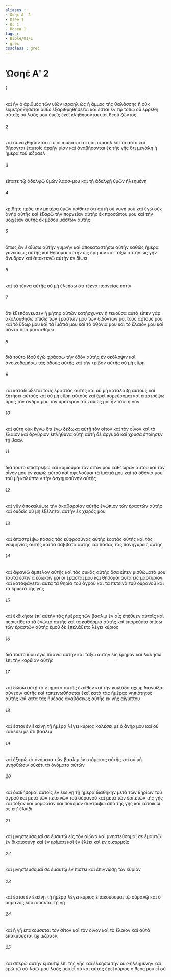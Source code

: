 ```yaml
---
aliases : 
- Ὡσηέ Αʹ 2
- Osée 1
- Os 1
- Hosea 1
tags : 
- Bible/Os/1
- grec
cssclass : grec
---
```


# Ὡσηέ Αʹ 2

###### 1
καὶ ἦν ὁ ἀριθμὸς τῶν υἱῶν ισραηλ ὡς ἡ ἄμμος τῆς θαλάσσης ἣ οὐκ ἐκμετρηθήσεται οὐδὲ ἐξαριθμηθήσεται καὶ ἔσται ἐν τῷ τόπῳ οὗ ἐρρέθη αὐτοῖς οὐ λαός μου ὑμεῖς ἐκεῖ κληθήσονται υἱοὶ θεοῦ ζῶντος
###### 2
καὶ συναχθήσονται οἱ υἱοὶ ιουδα καὶ οἱ υἱοὶ ισραηλ ἐπὶ τὸ αὐτὸ καὶ θήσονται ἑαυτοῖς ἀρχὴν μίαν καὶ ἀναβήσονται ἐκ τῆς γῆς ὅτι μεγάλη ἡ ἡμέρα τοῦ ιεζραελ
###### 3
εἴπατε τῷ ἀδελφῷ ὑμῶν λαόσ-μου καὶ τῇ ἀδελφῇ ὑμῶν ἠλεημένη
###### 4
κρίθητε πρὸς τὴν μητέρα ὑμῶν κρίθητε ὅτι αὐτὴ οὐ γυνή μου καὶ ἐγὼ οὐκ ἀνὴρ αὐτῆς καὶ ἐξαρῶ τὴν πορνείαν αὐτῆς ἐκ προσώπου μου καὶ τὴν μοιχείαν αὐτῆς ἐκ μέσου μαστῶν αὐτῆς
###### 5
ὅπως ἂν ἐκδύσω αὐτὴν γυμνὴν καὶ ἀποκαταστήσω αὐτὴν καθὼς ἡμέρᾳ γενέσεως αὐτῆς καὶ θήσομαι αὐτὴν ὡς ἔρημον καὶ τάξω αὐτὴν ὡς γῆν ἄνυδρον καὶ ἀποκτενῶ αὐτὴν ἐν δίψει
###### 6
καὶ τὰ τέκνα αὐτῆς οὐ μὴ ἐλεήσω ὅτι τέκνα πορνείας ἐστίν
###### 7
ὅτι ἐξεπόρνευσεν ἡ μήτηρ αὐτῶν κατῄσχυνεν ἡ τεκοῦσα αὐτά εἶπεν γάρ ἀκολουθήσω ὀπίσω τῶν ἐραστῶν μου τῶν διδόντων μοι τοὺς ἄρτους μου καὶ τὸ ὕδωρ μου καὶ τὰ ἱμάτιά μου καὶ τὰ ὀθόνιά μου καὶ τὸ ἔλαιόν μου καὶ πάντα ὅσα μοι καθήκει
###### 8
διὰ τοῦτο ἰδοὺ ἐγὼ φράσσω τὴν ὁδὸν αὐτῆς ἐν σκόλοψιν καὶ ἀνοικοδομήσω τὰς ὁδοὺς αὐτῆς καὶ τὴν τρίβον αὐτῆς οὐ μὴ εὕρῃ
###### 9
καὶ καταδιώξεται τοὺς ἐραστὰς αὐτῆς καὶ οὐ μὴ καταλάβῃ αὐτούς καὶ ζητήσει αὐτοὺς καὶ οὐ μὴ εὕρῃ αὐτούς καὶ ἐρεῖ πορεύσομαι καὶ ἐπιστρέψω πρὸς τὸν ἄνδρα μου τὸν πρότερον ὅτι καλῶς μοι ἦν τότε ἢ νῦν
###### 10
καὶ αὐτὴ οὐκ ἔγνω ὅτι ἐγὼ δέδωκα αὐτῇ τὸν σῖτον καὶ τὸν οἶνον καὶ τὸ ἔλαιον καὶ ἀργύριον ἐπλήθυνα αὐτῇ αὐτὴ δὲ ἀργυρᾶ καὶ χρυσᾶ ἐποίησεν τῇ βααλ
###### 11
διὰ τοῦτο ἐπιστρέψω καὶ κομιοῦμαι τὸν σῖτόν μου καθ' ὥραν αὐτοῦ καὶ τὸν οἶνόν μου ἐν καιρῷ αὐτοῦ καὶ ἀφελοῦμαι τὰ ἱμάτιά μου καὶ τὰ ὀθόνιά μου τοῦ μὴ καλύπτειν τὴν ἀσχημοσύνην αὐτῆς
###### 12
καὶ νῦν ἀποκαλύψω τὴν ἀκαθαρσίαν αὐτῆς ἐνώπιον τῶν ἐραστῶν αὐτῆς καὶ οὐδεὶς οὐ μὴ ἐξέληται αὐτὴν ἐκ χειρός μου
###### 13
καὶ ἀποστρέψω πάσας τὰς εὐφροσύνας αὐτῆς ἑορτὰς αὐτῆς καὶ τὰς νουμηνίας αὐτῆς καὶ τὰ σάββατα αὐτῆς καὶ πάσας τὰς πανηγύρεις αὐτῆς
###### 14
καὶ ἀφανιῶ ἄμπελον αὐτῆς καὶ τὰς συκᾶς αὐτῆς ὅσα εἶπεν μισθώματά μου ταῦτά ἐστιν ἃ ἔδωκάν μοι οἱ ἐρασταί μου καὶ θήσομαι αὐτὰ εἰς μαρτύριον καὶ καταφάγεται αὐτὰ τὰ θηρία τοῦ ἀγροῦ καὶ τὰ πετεινὰ τοῦ οὐρανοῦ καὶ τὰ ἑρπετὰ τῆς γῆς
###### 15
καὶ ἐκδικήσω ἐπ' αὐτὴν τὰς ἡμέρας τῶν βααλιμ ἐν αἷς ἐπέθυεν αὐτοῖς καὶ περιετίθετο τὰ ἐνώτια αὐτῆς καὶ τὰ καθόρμια αὐτῆς καὶ ἐπορεύετο ὀπίσω τῶν ἐραστῶν αὐτῆς ἐμοῦ δὲ ἐπελάθετο λέγει κύριος
###### 16
διὰ τοῦτο ἰδοὺ ἐγὼ πλανῶ αὐτὴν καὶ τάξω αὐτὴν εἰς ἔρημον καὶ λαλήσω ἐπὶ τὴν καρδίαν αὐτῆς
###### 17
καὶ δώσω αὐτῇ τὰ κτήματα αὐτῆς ἐκεῖθεν καὶ τὴν κοιλάδα αχωρ διανοῖξαι σύνεσιν αὐτῆς καὶ ταπεινωθήσεται ἐκεῖ κατὰ τὰς ἡμέρας νηπιότητος αὐτῆς καὶ κατὰ τὰς ἡμέρας ἀναβάσεως αὐτῆς ἐκ γῆς αἰγύπτου
###### 18
καὶ ἔσται ἐν ἐκείνῃ τῇ ἡμέρᾳ λέγει κύριος καλέσει με ὁ ἀνήρ μου καὶ οὐ καλέσει με ἔτι βααλιμ
###### 19
καὶ ἐξαρῶ τὰ ὀνόματα τῶν βααλιμ ἐκ στόματος αὐτῆς καὶ οὐ μὴ μνησθῶσιν οὐκέτι τὰ ὀνόματα αὐτῶν
###### 20
καὶ διαθήσομαι αὐτοῖς ἐν ἐκείνῃ τῇ ἡμέρᾳ διαθήκην μετὰ τῶν θηρίων τοῦ ἀγροῦ καὶ μετὰ τῶν πετεινῶν τοῦ οὐρανοῦ καὶ μετὰ τῶν ἑρπετῶν τῆς γῆς καὶ τόξον καὶ ῥομφαίαν καὶ πόλεμον συντρίψω ἀπὸ τῆς γῆς καὶ κατοικιῶ σε ἐπ' ἐλπίδι
###### 21
καὶ μνηστεύσομαί σε ἐμαυτῷ εἰς τὸν αἰῶνα καὶ μνηστεύσομαί σε ἐμαυτῷ ἐν δικαιοσύνῃ καὶ ἐν κρίματι καὶ ἐν ἐλέει καὶ ἐν οἰκτιρμοῖς
###### 22
καὶ μνηστεύσομαί σε ἐμαυτῷ ἐν πίστει καὶ ἐπιγνώσῃ τὸν κύριον
###### 23
καὶ ἔσται ἐν ἐκείνῃ τῇ ἡμέρᾳ λέγει κύριος ἐπακούσομαι τῷ οὐρανῷ καὶ ὁ οὐρανὸς ἐπακούσεται τῇ γῇ
###### 24
καὶ ἡ γῆ ἐπακούσεται τὸν σῖτον καὶ τὸν οἶνον καὶ τὸ ἔλαιον καὶ αὐτὰ ἐπακούσεται τῷ ιεζραελ
###### 25
καὶ σπερῶ αὐτὴν ἐμαυτῷ ἐπὶ τῆς γῆς καὶ ἐλεήσω τὴν οὐκ-ἠλεημένην καὶ ἐρῶ τῷ οὐ-λαῷ-μου λαός μου εἶ σύ καὶ αὐτὸς ἐρεῖ κύριος ὁ θεός μου εἶ σύ
